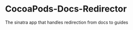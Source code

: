 CocoaPods-Docs-Redirector
=========================

The sinatra app that handles redirection from docs to guides
